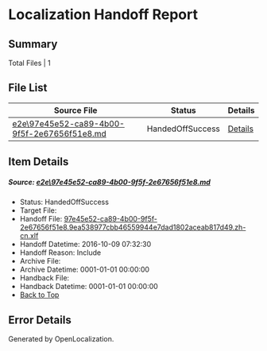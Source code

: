 # <a name='report-top'></a> Localization Handoff Report

## Summary
 Total Files | 1

## File List
 Source File | Status | Details 
 ----------- | ------ | ------- 
 [e2e\97e45e52-ca89-4b00-9f5f-2e67656f51e8.md](https://github.com/OpenLocalizationTestOrg/ol-test0/blob/deed029e0a3b8c9d0e06c02ad3dd44142f79e8d3/e2e/97e45e52-ca89-4b00-9f5f-2e67656f51e8.md) | HandedOffSuccess | [Details](#ccc61dc367fec173780dd53075512dd5b4b500841)

## Item Details
##### <a name='ccc61dc367fec173780dd53075512dd5b4b500841'></a> Source: [e2e\97e45e52-ca89-4b00-9f5f-2e67656f51e8.md](https://github.com/OpenLocalizationTestOrg/ol-test0/blob/deed029e0a3b8c9d0e06c02ad3dd44142f79e8d3/e2e/97e45e52-ca89-4b00-9f5f-2e67656f51e8.md)
* Status: HandedOffSuccess
* Target File: 
* Handoff File: [97e45e52-ca89-4b00-9f5f-2e67656f51e8.9ea538977cbb46559944e7dad1802aceab817d49.zh-cn.xlf](https://github.com/OpenLocalizationTestOrg/ol-test0-handoff/blob/de3f29094e02162d2616fa80ca0b365f48c2be88/ol-handoff/OpenLocalizationTestOrg/ol-test0-zhcn/qimu/ht/97e45e52-ca89-4b00-9f5f-2e67656f51e8.9ea538977cbb46559944e7dad1802aceab817d49.zh-cn.xlf)
* Handoff Datetime: 2016-10-09 07:32:30
* Handoff Reason: Include
* Archive File: 
* Archive Datetime: 0001-01-01 00:00:00
* Handback File: 
* Handback Datetime: 0001-01-01 00:00:00
* [Back to Top](#report-top)


## Error Details

Generated by OpenLocalization.
